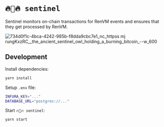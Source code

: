 # `🔥🦉🔥 sentinel`

Sentinel monitors on-chain transactions for RenVM events and ensures that they get processed by RenVM.

![734d0f1c-4bca-4242-985b-f8dda9cbc7e1_nc_httpss mj rungKxzRC__the_ancient_sentinel_owl_holding_a_burning_bitcoin_--w_600](https://user-images.githubusercontent.com/2221955/170147867-cff2a4e8-860b-44cd-8c29-4470b8e3f5f1.png)

## Development

Install dependencies:

```sh
yarn install
```

Setup `.env` file:

```sh
INFURA_KEY="..."
DATABASE_URL="postgres://..."
```

Start `🔥🦉🔥 sentinel`:

```sh
yarn start
```
